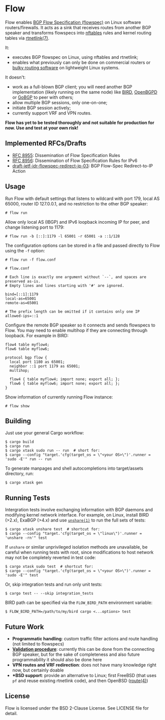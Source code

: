 # Flow

Flow enables [BGP Flow Specification (flowspec)](https://www.rfc-editor.org/rfc/rfc8955.html) on Linux software routers/firewalls. It acts as a sink that receives routes from another BGP speaker and transforms flowspecs into [nftables](https://wiki.nftables.org) rules and kernel routing tables via [rtnetlink(7)](https://www.man7.org/linux/man-pages/man7/rtnetlink.7.html).

It:

- executes BGP flowspec on Linux, using nftables and rtnetlink;
- enables what previously can only be done on commercial routers or [bulky routing software](https://frrouting.org) on lightweight Linux systems.

It doesn't:

- work as a full-blown BGP client; you will need another BGP implementation (likely running on the same node) like [BIRD](https://bird.network.cz), [OpenBGPD](https://www.openbgpd.org) or [GoBGP](https://osrg.github.io/gobgp/) to peer with others;
- allow multiple BGP sessions, only one-on-one;
- initiate BGP session actively;
- currently support VRF and VPN routes.

**Flow has yet to be tested thoroughly and not suitable for production for now. Use and test at your own risk!**

## Implemented RFCs/Drafts

- [RFC 8955](https://www.rfc-editor.org/rfc/rfc8955.html): Dissemination of Flow Specification Rules
- [RFC 8956](https://www.rfc-editor.org/rfc/rfc8956.html): Dissemination of Flow Specification Rules for IPv6
- [draft-ietf-idr-flowspec-redirect-ip-03](https://www.ietf.org/archive/id/draft-ietf-idr-flowspec-redirect-ip-03.html): BGP Flow-Spec Redirect-to-IP Action

## Usage

Run Flow with default settings that listens to wildcard with port 179, local AS 65000, router ID 127.0.0.1, and no restriction to the other BGP speaker:

```console
# flow run
```

Allow only local AS (IBGP) and IPv6 loopback incoming IP for peer, and change listening port to 1179:

```console
# flow run -b [::]:1179 -l 65001 -r 65001 -a ::1/128
```

The configuration options can be stored in a file and passed directly to Flow using the `-f` option:

```console
# flow run -f flow.conf
```

```
# flow.conf

# Each line is exactly one argument without `--`, and spaces are preserved as-is.
# Empty lines and lines starting with '#' are ignored.

bind=[::1]:1179
local-as=65001
remote-as=65001

# The prefix length can be omitted if it contains only one IP
allowed-ips=::1
```

Configure the remote BGP speaker so it connects and sends flowspecs to Flow. You may need to enable multihop if they are connecting through loopback. For example in BIRD:

```
flow4 table myflow4;
flow6 table myflow6;

protocol bgp flow {
  local port 1180 as 65001;
  neighbor ::1 port 1179 as 65001;
  multihop;

  flow4 { table myflow4; import none; export all; };
  flow6 { table myflow6; import none; export all; };
}
```

Show information of currently running Flow instance:

```console
# flow show
```

## Building

Just use your general Cargo workflow:

```console
$ cargo build
$ cargo run
$ cargo xtask sudo run -- run  # short for:
$ cargo --config "target.'cfg(target_os = \"<your OS>\")'.runner = 'sudo -E'" run -- run
```

To generate manpages and shell autocompletions into target/assets directory, run:

```console
$ cargo xtask gen
```

## Running Tests

Intergration tests involve exchanging information with BGP daemons and modifying kernel network interface. For example, on Linux, install BIRD (>2.x), ExaBGP (>4.x) and use [`unshare(1)`](https://www.man7.org/linux/man-pages/man1/unshare.1.html) to run the full sets of tests:

```console
$ cargo xtask unshare test  # shortcut for:
$ cargo --config "target.'cfg(target_os = \"linux\")'.runner = 'unshare -rn'" test
```

If `unshare` or similar unprivileged isolation methods are unavailable, be careful when running tests with root, since modifications to host network may not be completely reverted in test code:

```console
$ cargo xtask sudo test  # shortcut for:
$ cargo --config "target.'cfg(target_os = \"<your OS>\")'.runner = 'sudo -E'" test
```

Or, skip integration tests and run only unit tests:

```console
$ cargo test -- --skip integration_tests
```

BIRD path can be specified via the `FLOW_BIRD_PATH` environment variable:

```console
$ FLOW_BIRD_PATH=/path/to/my/bird cargo <...options> test
```

## Future Work

- **Programmatic handling**: custom traffic filter actions and route handling (not limited to flowspecs)
- [**Validation procedure**](https://www.rfc-editor.org/rfc/rfc8955.html#name-validation-procedure): currently this can be done from the connecting BGP speaker, but for the sake of completeness and also future programmability it should also be done here
- **VPN routes and VRF redirection**: does not have many knowledge right now, but certainly doable
- **\*BSD support**: provide an alternative to Linux; first FreeBSD (that uses `pf` and reuse existing rtnetlink code), and then OpenBSD ([route(4)](https://man.openbsd.org/route.4))

## License

Flow is licensed under the BSD 2-Clause License. See LICENSE file for detail.
